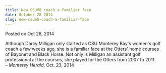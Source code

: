 ```yaml
---
title: New CSUMB coach a familiar face
date: October 28 2014
slug: new-csumb-coach-a-familiar-face
---
```


 



<span class="date">Posted on Oct 28, 2014    </span>
<p>Although Darcy Milligan only started as CSU Monterey Bay&apos;s
women&apos;s golf coach a few weeks ago, she is a familiar face at the
Otters&apos; home courses of Bayonet and Black Horse. Not only is
Milligan an assistant golf professional at the courses, she played
for the Otters from 2007 to 2011.<br>
&#x2013; <em>Monterey Herald</em>, Oct. 23, 2014</br></p>





 
